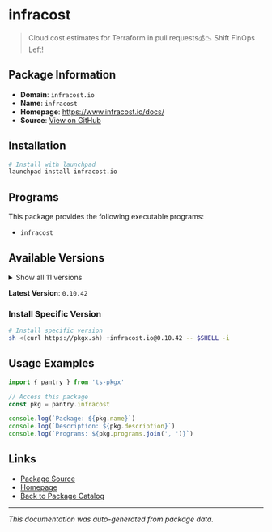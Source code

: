 # infracost

> Cloud cost estimates for Terraform in pull requests💰📉 Shift FinOps Left!

## Package Information

- **Domain**: `infracost.io`
- **Name**: `infracost`
- **Homepage**: https://www.infracost.io/docs/
- **Source**: [View on GitHub](https://github.com/pkgxdev/pantry/tree/main/projects/infracost.io/package.yml)

## Installation

```bash
# Install with launchpad
launchpad install infracost.io
```

## Programs

This package provides the following executable programs:

- `infracost`

## Available Versions

<details>
<summary>Show all 11 versions</summary>

- `0.10.42`, `0.10.41`, `0.10.40`, `0.10.39`, `0.10.38`
- `0.10.37`, `0.10.36`, `0.10.35`, `0.10.34`, `0.10.33`
- `0.10.32`

</details>

**Latest Version**: `0.10.42`

### Install Specific Version

```bash
# Install specific version
sh <(curl https://pkgx.sh) +infracost.io@0.10.42 -- $SHELL -i
```

## Usage Examples

```typescript
import { pantry } from 'ts-pkgx'

// Access this package
const pkg = pantry.infracost

console.log(`Package: ${pkg.name}`)
console.log(`Description: ${pkg.description}`)
console.log(`Programs: ${pkg.programs.join(', ')}`)
```

## Links

- [Package Source](https://github.com/pkgxdev/pantry/tree/main/projects/infracost.io/package.yml)
- [Homepage](https://www.infracost.io/docs/)
- [Back to Package Catalog](../../package-catalog.md)

---

*This documentation was auto-generated from package data.*
